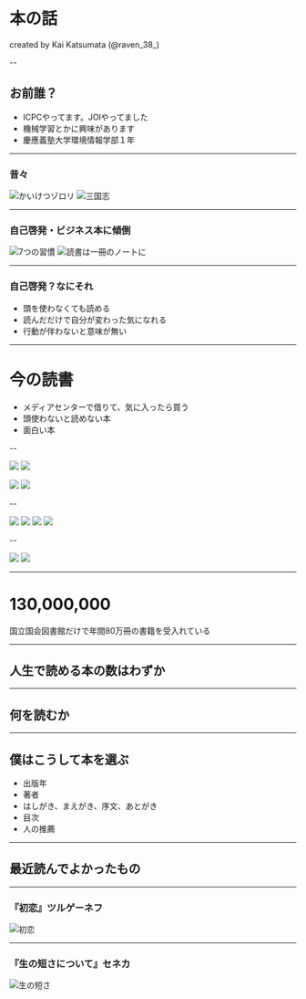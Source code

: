 # 本の話

created by  Kai Katsumata (@raven_38_)


--


## お前誰？

* ICPCやってます。JOIやってました
* 機械学習とかに興味があります
* 慶應義塾大学環境情報学部１年


---

### 昔々

![かいけつゾロリ](./img/03.jpg)
![三国志](./img/04.jpg)

---

### 自己啓発・ビジネス本に傾倒

![7つの習慣](./img/01.jpg)
![読書は一冊のノートに](./img/02.jpg)

---

### 自己啓発？なにそれ

* 頭を使わなくても読める
* 読んだだけで自分が変わった気になれる
* 行動が伴わないと意味が無い

---

# 今の読書

* メディアセンターで借りて、気に入ったら買う
* 頭使わないと読めない本
* 面白い本

--

![](./img/10.jpg)
![](./img/11.jpg)

![](./img/12.jpg)
![](./img/13.jpg)

--

![](./img/14.jpg)
![](./img/15.jpg)
![](./img/19.jpg)
![](./img/17.jpg)

--


![](./img/16.jpg)
![](./img/18.jpg)


---

# 130,000,000

国立国会図書館だけで年間80万冊の書籍を受入れている

---

## 人生で読める本の数はわずか

---

## 何を読むか

---

## 僕はこうして本を選ぶ

* 出版年
* 著者
* はしがき、まえがき、序文、あとがき
* 目次
* 人の推薦


---

## 最近読んでよかったもの

---

### 『初恋』ツルゲーネフ

![初恋](./img/20.jpg)

---

### 『生の短さについて』セネカ

![生の短さ](./img/21.jpg)

